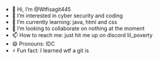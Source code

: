 - 👋 Hi, I’m @Wtfisagit445
- 👀 I’m interested in cyber security and coding
- 🌱 I’m currently learning: java, html and css
- 💞️ I’m looking to collaborate on nothing at the moment
- 📫 How to reach me: just hit me up on discord lil_poverty
- 😄 Pronouns: IDC
- ⚡ Fun fact: I learned wtf a git is

<!---
Wtfisagit445/Wtfisagit445 is a ✨ special ✨ repository because its `README.md` (this file) appears on your GitHub profile.
You can click the Preview link to take a look at your changes.
--->
